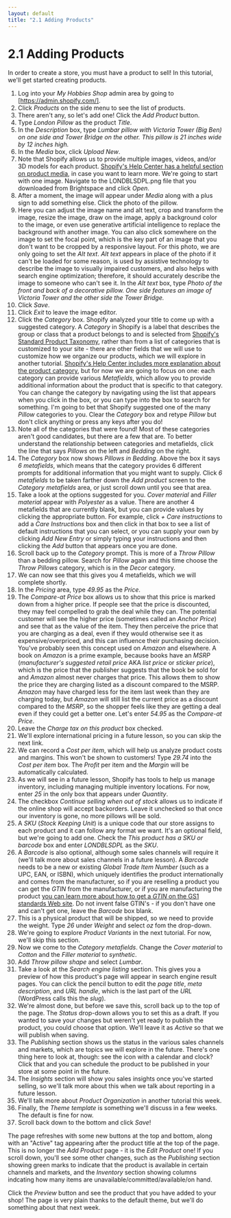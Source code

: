 ```yaml
---
layout: default
title: "2.1 Adding Products"
---
```


# 2.1 Adding Products

In order to create a store, you must have a product to sell! In this tutorial, we'll get started creating products.

1. Log into your _My Hobbies Shop_ admin area by going to [https://admin.shopify.com/].
2. Click _Products_ on the side menu to see the list of products.
3. There aren't any, so let's add one! Click the _Add Product_ button.
4. Type _London Pillow_ as the product _Title_.
5. In the _Description_ box, type _Lumbar pillow with Victoria Tower (Big Ben) on one side and Tower Bridge on the other. This pillow is 21 inches wide by 12 inches high._
6. In the _Media_ box, click _Upload New_.
7. Note that Shopify allows us to provide multiple images, videos, and/or 3D models for each product. [Shopify's Help Center has a helpful section on product media](https://help.shopify.com/en/manual/products/product-media), in case you want to learn more. We're going to start with one image. Navigate to the LONDBLSDPL.png file that you downloaded from Brightspace and click _Open_.
8. After a moment, the image will appear under _Media_ along with a plus sign to add something else. Click the photo of the pillow.
9. Here you can adjust the image name and alt text, crop and transform the image, resize the image, draw on the image, apply a background color to the image, or even  use generative artificial intelligence to replace the background with another image. You can also click somewhere on the image to set the focal point, which is the key part of an image that you don't want to be cropped by a responsive layout. For this photo, we are only going to set the _Alt text_. _Alt text_ appears in place of the photo if it can't be loaded for some reason, is used by assistive technology to describe the image to visually impaired customers, and also helps with search engine optimization; therefore, it should accurately describe the image to someone who can't see it. In the _Alt text_ box, type _Photo of the front and back of a decorative pillow. One side features an image of Victoria Tower and the other side the Tower Bridge._
10. Click _Save_.
11. Click _Exit_ to leave the image editor.
12. Click the _Category_ box. Shopify analyzed your title to come up with a suggested category. A _Category_ in Shopify is a label that describes the group or class that a product belongs to and is selected from [Shopify's Standard Product Taxonomy](https://shopify.github.io/product-taxonomy/releases/unstable/?categoryId=sg-4-17-2-17), rather than from a list of categories that is customized to your site - there are other fields that we will use to customize how we organize our products, which we will explore in another tutorial. [Shopify's Help Center includes more explanation about the product category](https://help.shopify.com/en/manual/products/details#category), but for now we are going to focus on one: each category can provide various _Metafields_, which allow you to provide additional information about the product that is specific to that category. You can change the category by navigating using the list that appears when you click in the box, or you can type into the box to search for something. I'm going to bet that Shopify suggested one of the many _Pillow_ categories to you. Clear the _Category_ box and retype _Pillow_ but don't click anything or press any keys after you do!
13. Note all of the categories that were found! Most of these categories aren't good candidates, but there are a few that are. To better understand the relationship between categories and metafields, click the line that says _Pillows_ on the left and _Bedding_ on the right.
14. The _Category_ box now shows _Pillows in Bedding_. Above the box it says _6 metafields_, which means that the category provides 6 different prompts for additional information that you might want to supply. Click _6 metafields_ to be taken farther down the _Add product_ screen to the _Category metafields_ area, or just scroll down until you see that area.
15. Take a look at the options suggested for you. _Cover material_ and _Filler material_ appear with _Polyester_ as a value. There are another 4 metafields that are currently blank, but you can provide values by clicking the appropriate button. For example, click _+ Care instructions_ to add a _Care Instructions_ box and then click in that box to see a list of default instructions that you can select, or you can supply your own by clicking _Add New Entry_ or simply typing your instructions and then clicking the _Add_ button that appears once you are done.
16. Scroll back up to the _Category_ prompt. This is more of a _Throw Pillow_ than a bedding pillow. Search for _Pillow_ again and this time choose the _Throw Pillows_ category, which is in the _Decor_ category.
17. We can now see that this gives you 4 metafields, which we will complete shortly.
18. In the _Pricing_ area, type _49.95_ as the _Price_.
19. The _Compare-at Price_ box allows us to show that this price is marked down from a higher price. If people see that the price is discounted, they may feel compelled to grab the deal while they can. The potential customer will see the higher price (sometimes called an _Anchor Price_) and see that as the value of the item. They then perceive the price that you are charging as a deal, even if they would otherwise see it as expensive/overpriced, and this can influence their purchasing decision. You've probably seen this concept used on _Amazon_ and elsewhere. A book on _Amazon_ is a prime example, because books have an _MSRP_ (_manufacturer's suggested retail price_ AKA _list price_ or _sticker price_), which is the price that the publisher suggests that the book be sold for and _Amazon_ almost never charges that price. This allows them to show the price they are charging listed as a discount compared to the MSRP. _Amazon_ may have charged less for the item last week than they are charging today, but _Amazon_ will still list the current price as a discount compared to the _MSRP_, so the shopper feels like they are getting a deal even if they could get a better one. Let's enter _54.95_ as the _Compare-at Price_.
20. Leave the _Charge tax on this product_ box checked.
21. We'll explore international pricing in a future lesson, so you can skip the next link.
22. We can record a _Cost per item_, which will help us analyze product costs and margins. This won't be shown to customers! Type _29.74_ into the _Cost per item_ box. The _Profit_ per item and the _Margin_ will be automatically calculated.
23. As we will see in a future lesson, Shopify has tools to help us manage inventory, including managing multiple inventory locations. For now, enter _25_ in the only box that appears under _Quantity_.
24. The checkbox _Continue selling when out of stock_ allows us to indicate if the online shop will accept backorders. Leave it unchecked so that once our inventory is gone, no more pillows will be sold.
25. A _SKU_ (_Stock Keeping Unit_) is a unique code that our store assigns to each product and it can follow any format we want. It's an optional field, but we're going to add one. Check the _This product has a SKU or barcode_ box and enter _LONDBLSDPL_ as the _SKU_.
26. A _Barcode_ is also optional, although some sales channels will require it (we'll talk more about sales channels in a future lesson). A _Barcode_ needs to be a new or existing _Global Trade Item Number_ (such as a UPC, EAN, or ISBN), which uniquely identifies the product internationally and comes from the manufacturer, so if you are reselling a product you can get the _GTIN_ from the manufacturer, or if you are manufacturing the product [you can learn more about how to get a _GTIN_ on the GS1 standards Web site](https://www.gs1.org/standards/barcodes). Do not invent false GTIN's - if you don't have one and can't get one, leave the _Barcode_ box blank.
27. This is a physical product that will be shipped, so we need to provide the weight. Type _26_ under _Weight_ and select _oz_ fom the drop-down.
28. We're going to explore _Product Variants_ in the next tutorial. For now, we'll skip this section.
29. Now we come to the _Category metafields_. Change the _Cover material_ to _Cotton_ and the _Filler material_ to _synthetic_.
30. Add _Throw pillow shape_ and select _Lumbar_.
31. Take a look at the _Search engine listing_ section. This gives you a preview of how this product's page will appear in search engine result pages. You can click the pencil button to edit the _page title_, _meta description_, and _URL handle_, which is the last part of the _URL_ (WordPress calls this the _slug_).
32. We're almost done, but before we save this, scroll back up to the top of the page. The _Status_ drop-down allows you to set this as a draft. If you wanted to save your changes but weren't yet ready to publish the product, you could choose that option. We'll leave it as _Active_ so that we will publish when saving.
33. The _Publishing_ section shows us the status in the various sales channels and markets, which are topics we will explore in the future. There's one thing here to look at, though: see the icon with a calendar and clock? Click that and you can schedule the product to be published in your store at some point in the future.
34. The _Insights_ section will show you sales insights once you've started selling, so we'll talk more about this when we talk about reporting in a future lesson.
35. We'll talk more about _Product Organization_ in another tutorial this week.
36. Finally, the _Theme template_ is something we'll discuss in a few weeks. The default is fine for now.
37. Scroll back down to the bottom and click _Save_!

The page refreshes with some new buttons at the top and bottom, along with an "Active" tag appearing after the product title at the top of the page. This is no longer the _Add Product_ page - it is the _Edit Product_ one! If you scroll down, you'll see some other changes, such as the _Publishing_ section showing green marks to indicate that the product is available in certain channels and markets, and the _Inventory_ section showing columns indcating how many items are unavailable/committed/available/on hand.

Click the _Preview_ button and see the product that you have added to your shop! The page is very plain thanks to the default theme, but we'll do something about that next week.
